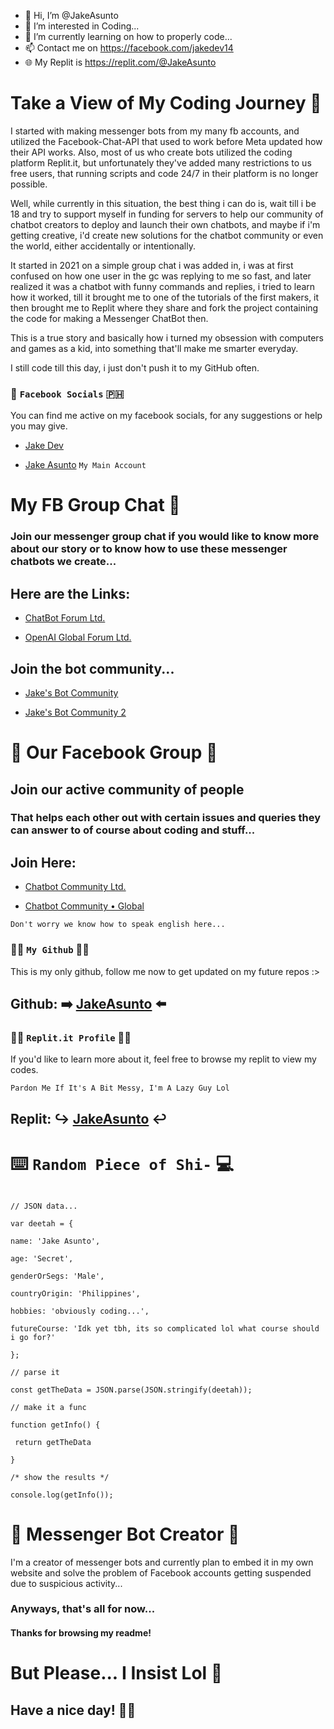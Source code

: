 - 👋 Hi, I’m @JakeAsunto
- 👀 I’m interested in Coding...
- 🌱 I’m currently learning on how to properly code...
- 📫 Contact me on https://facebook.com/jakedev14
- 🌐 My Replit is https://replit.com/@JakeAsunto
<!---
JakeAsunto/JakeAsunto is a ✨ special ✨ repository because its `README.md` (this file) appears on your GitHub profile.
You can click the Preview link to take a look at your changes.
--->

# Take a View of My Coding Journey 🙌

I started with making messenger bots from my many fb accounts, and utilized the Facebook-Chat-API that used to work before Meta updated how their API works.
Also, most of us who create bots utilized the coding platform Replit.it, but unfortunately they've added many restrictions to us free users, that running scripts and code 24/7 in their platform is no longer possible.

Well, while currently in this situation, the best thing i can do is, wait till i be 18 and try to support myself in funding for servers to help our community of chatbot creators to deploy and launch their own chatbots, and maybe if i'm getting creative, i'd create new solutions for the chatbot community or even the world, either accidentally or intentionally.

It started in 2021 on a simple group chat i was added in, i was at first confused on how one user in the gc was replying to me so fast, and later realized it was a chatbot with funny commands and replies, i tried to learn how it worked, till it brought me to one of the tutorials of the first makers, it then brought me to Replit where they share and fork the project containing the code for making a Messenger ChatBot then.

This is a true story and basically how i turned my obsession with computers and games as a kid, into something that'll make me smarter everyday.

I still code till this day, i just don't push it to my GitHub often.

### 💬 `Facebook Socials` 🇵🇭

You can find me active on my facebook socials, for any suggestions or help you may give. 

- [Jake Dev](https://www.facebook.com/jakedev14)

- [Jake Asunto](https://www.facebook.com/100054303594421) `My Main Account`

# My FB Group Chat 💬

### Join our messenger group chat if you would like to know more about our story or to know how to use these messenger chatbots we create...

## Here are the Links:

- [ChatBot Forum Ltd.](https://m.me/j/Aba9tAyHyaPQ8i8y/)

- [OpenAI Global Forum Ltd.](https://m.me/j/AbYqc1TgZ1YhZMPP/)

## Join the bot community...

- [Jake's Bot Community](https://m.me/j/AbZIrLHS2mtVycs9/)

- [Jake's Bot Community 2](https://m.me/j/AbbxYwLobzAYAujH/)

# 👥 Our Facebook Group 💬

## Join our active community of people

### That helps each other out with certain issues and queries they can answer to of course about coding and stuff... <br> 

## Join Here:

- [Chatbot Community Ltd.](https://facebook.com/groups/764724705258553/)

- [Chatbot Community • Global](https://facebook.com/groups/178711334798450/)

`Don't worry we know how to speak english here...`

### 👨‍💻 `My Github` 👨‍💻

This is my only github, follow me now to get updated on my future repos :>

## Github: ➡️ [JakeAsunto](https://github.com/JakeAsunto) ⬅️

### 👨‍💻 `Replit.it Profile` 👨‍💻

If you'd like to learn more about it, feel free to browse my replit to view my codes.

`Pardon Me If It's A Bit Messy, I'm A Lazy Guy Lol`

## Replit: ↪️ [JakeAsunto](https://replit.com/@JakeAsunto) ↩️

# ⌨️ `Random Piece of Shi-` 💻

```JS

// JSON data...

var deetah = {

name: 'Jake Asunto',

age: 'Secret',

genderOrSegs: 'Male',

countryOrigin: 'Philippines',

hobbies: 'obviously coding...',

futureCourse: 'Idk yet tbh, its so complicated lol what course should i go for?'

};

// parse it

const getTheData = JSON.parse(JSON.stringify(deetah));

// make it a func

function getInfo() {

 return getTheData

}

/* show the results */

console.log(getInfo());

```

# 🤖 Messenger Bot Creator 💬

I'm a creator of messenger bots and currently plan to embed it in my own website and solve the problem of Facebook accounts getting suspended due to suspicious activity...

### Anyways, that's all for now...

<div id="time"></div>

<script>
 const time = document.getElementById('time');
 function setTime() {
    time.textContent = new Date();
 }
 setInterval(() => {
    setTime();
 }, 1000);
</script>

#### Thanks for browsing my readme!

# But Please... I Insist Lol 🙌

## Have a nice day! 🤩🤝
